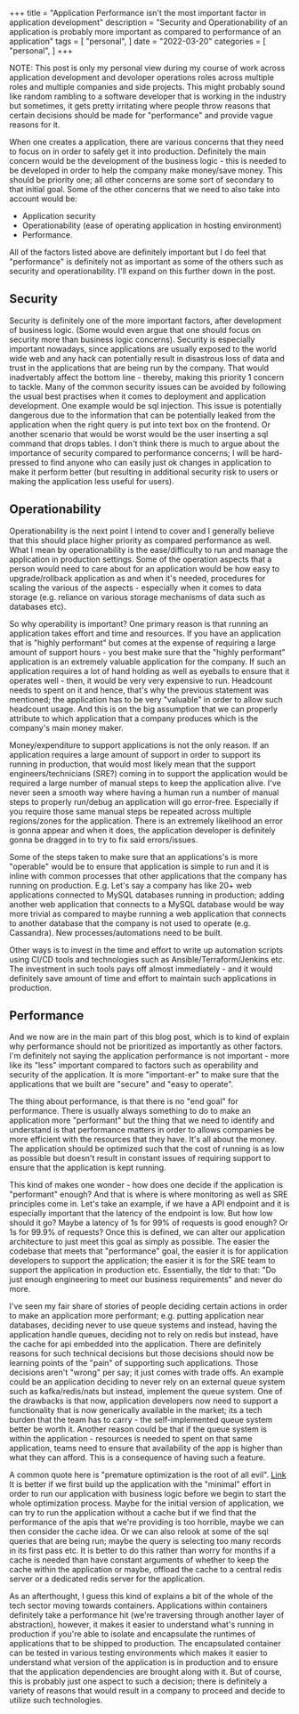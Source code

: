 +++
title = "Application Performance isn't the most important factor in application development"
description = "Security and Operationability of an application is probably more important as compared to performance of an application"
tags = [
    "personal",
]
date = "2022-03-20"
categories = [
    "personal",
]
+++

NOTE: This post is only my personal view during my course of work across application development and devoloper operations roles across multiple roles and multiple companies and side projects. This might probably sound like random rambling to a software developer that is working in the industry but sometimes, it gets pretty irritating where people throw reasons that certain decisions should be made for "performance" and provide vague reasons for it.

When one creates a application, there are various concerns that they need to focus on in order to safely get it into production. Definitely the main concern would be the development of the business logic -  this is needed to be developed in order to help the company make money/save money. This should be priority one; all other concerns are some sort of secondary to that initial goal. Some of the other concerns that we need to also take into account would be:
- Application security
- Operationability (ease of operating application in hosting environment)
- Performance. 

All of the factors listed above are definitely important but I do feel that "performance" is definitely not as important as some of the others such as security and operationability. I'll expand on this further down in the post.

## Security

Security is definitely one of the more important factors, after development of business logic. (Some would even argue that one should focus on security more than business logic concerns). Security is especially important nowadays, since applications are usually exposed to the world wide web and any hack can potentially result in disastrous loss of data and trust in the applications that are being run by the company. That would inadvertably affect the bottom line - thereby, making this priority 1 concern to tackle. Many of the common security issues can be avoided by following the usual best practises when it comes to deployment and application development. One example would be sql injection. This issue is potentially dangerous due to the information that can be potentially leaked from the application when the right query is put into text box on the frontend. Or another scenario that would be worst would be the user inserting a sql command that drops tables. I don't think there is much to argue about the importance of security compared to performance concerns; I will be hard-pressed to find anyone who can easily just ok changes in application to make it perform better (but resulting in additional security risk to users or making the application less useful for users). 

## Operationability

Operationability is the next point I intend to cover and I generally believe that this should place higher priority as compared performance as well. What I mean by operationability is the ease/difficulty to run and manage the application in production settings. Some of the operation aspects that a person would need to care about for an application would be how easy to upgrade/rollback application as and when it's needed, procedures for scaling the various of the aspects - especially when it comes to data storage (e.g. reliance on various storage mechanisms of data such as databases etc). 

So why operability is important? One primary reason is that running an application takes effort and time and resources. If you have an application that is "highly performant" but comes at the expense of requiring a large amount of support hours - you best make sure that the "highly performant" application is an extremely valuable application for the company. If such an application requires a lot of hand holding as well as eyeballs to ensure that it operates well - then, it would be very very expensive to run. Headcount needs to spent on it and hence, that's why the previous statement was mentioned; the application has to be very "valuable" in order to allow such headcount usage. And this is on the big assumption that we can properly attribute to which application that a company produces which is the company's main money maker. 

Money/expenditure to support applications is not the only reason. If an application requires a large amount of support in order to support its running in production, that would most likely mean that the support engineers/technicians (SRE?) coming in to support the application would be required a large number of manual steps to keep the application alive. I've never seen a smooth way where having a human run a number of manual steps to properly run/debug an application will go error-free. Especially if you require those same manual steps be repeated across multiple regions/zones for the application. There is an extremely likelihood an error is gonna appear and when it does, the application developer is definitely gonna be dragged in to try to fix said errors/issues.

Some of the steps taken to make sure that an applications's is more "operable" would be to ensure that application is simple to run and it is inline with common processes that other applications that the company has running on production. E.g. Let's say a company has like 20+ web applications connected to MySQL databases running in production; adding another web application that connects to a MySQL database would be way more trivial as compared to maybe running a web application that connects to another database that the company is not used to operate (e.g. Cassandra). New processes/automations need to be built.

Other ways is to invest in the time and effort to write up automation scripts using CI/CD tools and technologies such as Ansible/Terraform/Jenkins etc. The investment in such tools pays off almost immediately - and it would definitely save amount of time and effort to maintain such applications in production.

## Performance

And we now are in the main part of this blog post, which is to kind of explain why performance should not be prioritized as importantly as other factors. I'm definitely not saying the application performance is not important - more like its "less" important compared to factors such as operability and security of the application. It is more "important-er" to make sure that the applications that we built are "secure" and "easy to operate".

The thing about performance, is that there is no "end goal" for performance. There is usually always something to do to make an application more "performant" but the thing that we need to identify and understand is that performance matters in order to allows companies be more efficient with the resources that they have. It's all about the money. The application should be optimized such that the cost of running is as low as possible but doesn't result in constant issues of requiring support to ensure that the application is kept running.

This kind of makes one wonder - how does one decide if the application is "performant" enough? And that is where is where monitoring as well as SRE principles come in. Let's take an example, if we have a API endpoint and it is especially important that the latency of the endpoint is low. But how low should it go? Maybe a latency of 1s for 99% of requests is good enough? Or 1s for 99.9% of requests? Once this is defined, we can alter our application architecture to just meet this goal as simply as possible. The easier the codebase that meets that "performance" goal, the easier it is for application developers to support the application; the easier it is for the SRE team to support the application in production etc. Essentially, the tldr to that: "Do just enough engineering to meet our business requirements" and never do more.

I've seen my fair share of stories of people deciding certain actions in order to make an application more performant; e.g. putting application near databases, deciding never to use queue systems and instead, having the application handle queues, deciding not to rely on redis but instead, have the cache for api embedded into the application. There are definitely reasons for such technical decisions but those decisions should now be learning points of the "pain" of supporting such applications. Those decisions aren't "wrong" per say; it just comes with trade offs. An example could be an application deciding to never rely on an external queue system such as kafka/redis/nats but instead, implement the queue system. One of the drawbacks is that now, application developers now need to support a functionality that is now generically available in the market; its a tech burden that the team has to carry - the self-implemented queue system better be worth it. Another reason could be that if the queue system is within the application - resources is needed to spent on that same application, teams need to ensure that availability of the app is higher than what they can afford. This is a consequence of having such a feature.

A common quote here is "premature optimization is the root of all evil". [Link](https://softwareengineering.stackexchange.com/questions/80084/is-premature-optimization-really-the-root-of-all-evil) It is better if we first build up the application with the "minimal" effort in order to run our application with business logic before we begin to start the whole optimization process. Maybe for the initial version of application, we can try to run the application without a cache but if we find that the performance of the apis that we're providing is too horrible, maybe we can then consider the cache idea. Or we can also relook at some of the sql queries that are being run; maybe the query is selecting too many records in its first pass etc. It is better to do this rather than worry for months if a cache is needed than have constant arguments of whether to keep the cache within the application or maybe, offload the cache to a central redis server or a dedicated redis server for the application.

As an afterthought, I guess this kind of explains a bit of the whole of the tech sector moving towards containers. Applications within containers definitely take a performance hit (we're traversing through another layer of abstraction), however, it makes it easier to understand what's running in production if you're able to isolate and encapsulate the runtimes of applications that to be shipped to production. The encapsulated container can be tested in various testing environments which makes it easier to understand what version of the application is in production and to ensure that the application dependencies are brought along with it. But of course, this is probably just one aspect to such a decision; there is definitely a variety of reasons that would result in a company to proceed and decide to utilize such technologies.